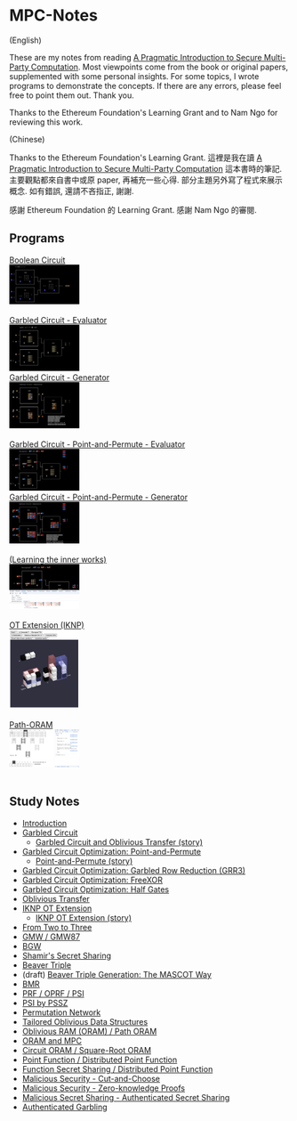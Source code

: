 # MPC-Notes

(English)

These are my notes from reading [A Pragmatic Introduction to Secure Multi-Party Computation](https://securecomputation.org/). Most viewpoints come from the book or original papers, supplemented with some personal insights. For some topics, I wrote programs to demonstrate the concepts. If there are any errors, please feel free to point them out. Thank you.

Thanks to the Ethereum Foundation's Learning Grant and to Nam Ngo for reviewing this work.

(Chinese)

Thanks to the Ethereum Foundation's Learning Grant.
這裡是我在讀 [A Pragmatic Introduction to Secure Multi-Party Computation](https://securecomputation.org/) 這本書時的筆記. 主要觀點都來自書中或原 paper, 再補充一些心得. 部分主題另外寫了程式來展示概念. 如有錯誤, 還請不吝指正, 謝謝.

感謝 Ethereum Foundation 的 Learning Grant. 感謝 Nam Ngo 的審閱. 

## Programs

<a href="https://lcamel.github.io/MPC-Notes/boolean-circuit.html">
Boolean Circuit<br>
<img src="images/boolean-circuit.png" alt="boolean-circuit.png" width="25%">
</a>
<br>
<br>


<a href="https://lcamel.github.io/MPC-Notes/garbled-circuit.html?startFrom=evaluator&w0=0&w3=1">
Garbled Circuit - Evaluator<br>
<img src="images/evaluator.png" alt="evaluator.png" width="25%">
</a>
<br>

<a href="https://lcamel.github.io/MPC-Notes/garbled-circuit.html">
Garbled Circuit - Generator<br>
<img src="images/generator.png" alt="generator.png" width="25%">
</a>
<br>
<br>


<a href="https://lcamel.github.io/MPC-Notes/garbled-circuit.html?startFrom=evaluator&w0=0&w3=1&pointAndPermute=1">
Garbled Circuit - Point-and-Permute - Evaluator<br>
<img src="images/point-and-permute-evaluator.png" alt="evaluator.png" width="25%">
</a>
<br>

<a href="https://lcamel.github.io/MPC-Notes/garbled-circuit.html?pointAndPermute=1">
Garbled Circuit - Point-and-Permute - Generator<br>
<img src="images/point-and-permute-generator.png" alt="generator.png" width="25%">
</a>
<br>
<br>


<a href="images/debug.png">
(Learning the inner works)<br>
<img src="images/debug.png" alt="debug.png" width="25%">
</a>
<br>
<br>

<a href="https://lcamel.github.io/MPC-Notes/OT3D/">
OT Extension (IKNP)<br>
<img src="images/OT-extension.png" alt="OT-extension.png" width="25%">
</a>
<br>
<br>

<a href="https://lcamel.github.io/MPC-Notes/Path-ORAM/Path-ORAM.html">
Path-ORAM<br>
<img src="images/Path-ORAM.png" alt="Path-ORAM.png" width="25%">
</a>
<br>
<br>

## Study Notes

- [Introduction](./MPC-Intro-en-US.md)
- [Garbled Circuit](./Garbled-Circuit-en-US.md)
  - [Garbled Circuit and Oblivious Transfer (story)](./story-en-US.md)
- [Garbled Circuit Optimization: Point-and-Permute](./Garbled-Circuit-Point-and-Permute-en-US.md)
  - [Point-and-Permute (story)](./story-point-and-permute-en-US.md)
- [Garbled Circuit Optimization: Garbled Row Reduction (GRR3)](./Garbled-Circuit-Garbled-Row-Reduction-GRR3-en-US.md)
- [Garbled Circuit Optimization: FreeXOR](./Garbled-Circuit-FreeXOR-en-US.md)
- [Garbled Circuit Optimization: Half Gates](./Garbled-Circuit-Half-Gates-en-US.md)
- [Oblivious Transfer](./Oblivious-Transfer-en-US.md)
- [IKNP OT Extension](./Oblivious-Transfer-IKNP-en-US.md)
  - [IKNP OT Extension (story)](./OT3D/story-OT-Extension-en-US.md)
- [From Two to Three](./Two-to-Three-en-US.md)
- [GMW / GMW87](./GMW-en-US.md)
- [BGW](./BGW-en-US.md)
- [Shamir's Secret Sharing](./Shamir-Secret-Sharing-en-US.md)
- [Beaver Triple](./Beaver-Triple-en-US.md)
- (draft) [Beaver Triple Generation: The MASCOT Way](./Beaver-Triple-Generation-MASCOT-en-US.md)
- [BMR](./BMR-en-US.md)
- [PRF / OPRF / PSI](./PRF-OPRF-PSI-en-US.md)
- [PSI by PSSZ](./PSI-PSSZ-en-US.md)
- [Permutation Network](./Permutation-Network-en-US.md)
- [Tailored Oblivious Data Structures](./Tailored-Oblivious-Data-Structures-en-US.md)
- [Oblivious RAM (ORAM) / Path ORAM](./ORAM-en-US.md)
- [ORAM and MPC](./ORAM-MPC-en-US.md)
- [Circuit ORAM / Square-Root ORAM](./Circuit-ORAM-Square-Root-ORAM-en-US.md)
- [Point Function / Distributed Point Function](./Point-Function-Distributed-Point-Function-en-US.md)
- [Function Secret Sharing / Distributed Point Function](./Function-Secret-Sharing-Distributed-Point-Function-en-US.md)
- [Malicious Security - Cut-and-Choose](./Malicious-Security-Cut-And-Choose-en-US.md)
- [Malicious Security - Zero-knowledge Proofs](./Malicious-Security-Zero-Knowledge-Proofs-en-US.md)
- [Malicious Secret Sharing - Authenticated Secret Sharing](./Malicious-Security-Authenticated-Secret-Sharing-en-US.md)
- [Authenticated Garbling](./Malicious-Security-Authenticated-Garbling-en-US.md)